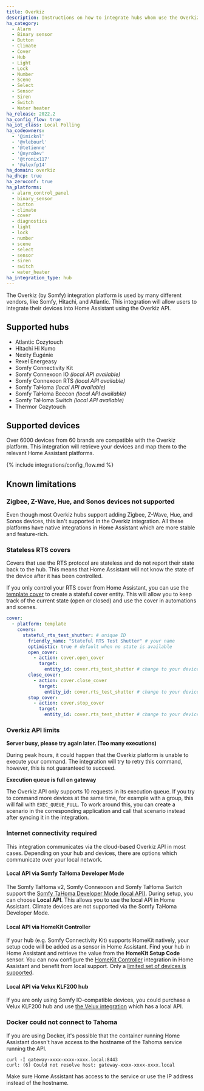 ```yaml
---
title: Overkiz
description: Instructions on how to integrate hubs whom use the Overkiz platform with Home Assistant.
ha_category:
  - Alarm
  - Binary sensor
  - Button
  - Climate
  - Cover
  - Hub
  - Light
  - Lock
  - Number
  - Scene
  - Select
  - Sensor
  - Siren
  - Switch
  - Water heater
ha_release: 2022.2
ha_config_flow: true
ha_iot_class: Local Polling
ha_codeowners:
  - '@imicknl'
  - '@vlebourl'
  - '@tetienne'
  - '@nyroDev'
  - '@tronix117'
  - '@alexfp14'
ha_domain: overkiz
ha_dhcp: true
ha_zeroconf: true
ha_platforms:
  - alarm_control_panel
  - binary_sensor
  - button
  - climate
  - cover
  - diagnostics
  - light
  - lock
  - number
  - scene
  - select
  - sensor
  - siren
  - switch
  - water_heater
ha_integration_type: hub
---
```


The Overkiz (by Somfy) integration platform is used by many different vendors, like Somfy, Hitachi, and Atlantic. This integration will allow users to integrate their devices into Home Assistant using the Overkiz API.

## Supported hubs

- Atlantic Cozytouch
- Hitachi Hi Kumo
- Nexity Eugénie
- Rexel Energeasy
- Somfy Connectivity Kit
- Somfy Connexoon IO _(local API available)_
- Somfy Connexoon RTS _(local API available)_
- Somfy TaHoma _(local API available)_
- Somfy TaHoma Beecon _(local API available)_
- Somfy TaHoma Switch _(local API available)_
- Thermor Cozytouch

## Supported devices

Over 6000 devices from 60 brands are compatible with the Overkiz platform. This integration will retrieve your devices and map them to the relevant Home Assistant platforms.

{% include integrations/config_flow.md %}

## Known limitations

### Zigbee, Z-Wave, Hue, and Sonos devices not supported

Even though most Overkiz hubs support adding Zigbee, Z-Wave, Hue, and Sonos devices, this isn't supported in the Overkiz integration. All these platforms have native integrations in Home Assistant which are more stable and feature-rich.

### Stateless RTS covers 

Covers that use the RTS protocol are stateless and do not report their state back to the hub. This means that Home Assistant will not know the state of the device after it has been controlled.

If you only control your RTS cover from Home Assistant, you can use the [template cover](/integrations/cover.template/) to create a stateful cover entity. This will allow you to keep track of the current state (open or closed) and use the cover in automations and scenes.

```yaml
cover:
  - platform: template
    covers:
      stateful_rts_test_shutter: # unique ID
        friendly_name: "Stateful RTS Test Shutter" # your name
        optimistic: true # default when no state is available
        open_cover:
          - action: cover.open_cover
            target:
              entity_id: cover.rts_test_shutter # change to your device id
        close_cover:
          - action: cover.close_cover
            target:
              entity_id: cover.rts_test_shutter # change to your device id
        stop_cover:
          - action: cover.stop_cover
            target:
              entity_id: cover.rts_test_shutter # change to your device id
```

### Overkiz API limits

**Server busy, please try again later. (Too many executions)**

During peak hours, it could happen that the Overkiz platform is unable to execute your command. The integration will try to retry this command, however, this is not guaranteed to succeed.

**Execution queue is full on gateway**

The Overkiz API only supports 10 requests in its execution queue. If you try to command more devices at the same time, for example with a group, this will fail with `EXEC_QUEUE_FULL`. To work around this, you can create a scenario in the corresponding application and call that scenario instead after syncing it in the integration.

### Internet connectivity required

This integration communicates via the cloud-based Overkiz API in most cases. Depending on your hub and devices, there are options which communicate over your local network.

#### Local API via Somfy TaHoma Developer Mode

The Somfy TaHoma v2, Somfy Connexoon and Somfy TaHoma Switch support the [Somfy TaHoma Developer Mode (local API)](https://github.com/Somfy-Developer/Somfy-TaHoma-Developer-Mode). During setup, you can choose **Local API**. This allows you to use the local API in Home Assistant. Climate devices are not supported via the Somfy TaHoma Developer Mode.

#### Local API via HomeKit Controller

If your hub (e.g. Somfy Connectivity Kit) supports HomeKit natively, your setup code will be added as a sensor in Home Assistant. Find your hub in Home Assistant and retrieve the value from the **HomeKit Setup Code** sensor. You can now configure the [HomeKit Controller](/integrations/homekit_controller/) integration in Home Assistant and benefit from local support. Only a [limited set of devices is supported](https://service.somfy.com/downloads/nl_v5/tahoma-homekitcompatibilitylist_eng.pdf).

#### Local API via Velux KLF200 hub

If you are only using Somfy IO-compatible devices, you could purchase a Velux KLF200 hub and use [the Velux integration](/integrations/velux/) which has a local API.

### Docker could not connect to Tahoma

If you are using Docker, it's possible that the container running Home Assistant doesn't have access to the hostname of the Tahoma service running the API.

```
curl -I gateway-xxxx-xxxx-xxxx.local:8443
curl: (6) Could not resolve host: gateway-xxxx-xxxx-xxxx.local
```

Make sure Home Assistant has access to the service or use the IP address instead of the hostname.
